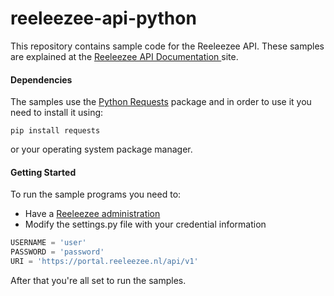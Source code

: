 # reeleezee-api-python
This repository contains sample code for the Reeleezee API. These samples are explained at the [Reeleezee API Documentation ](http://developer.reeleezee.nl/docs/api/) site. 

#### Dependencies
The samples use the [Python Requests](http://docs.python-requests.org/en/master/) package and in order to use it you need to install it using:

    pip install requests

or your operating system package manager.

#### Getting Started
To run the sample programs you need to:

- Have a [Reeleezee administration](https://www.reeleezee.nl)
- Modify the settings.py file with your credential information

```python
USERNAME = 'user'
PASSWORD = 'password'
URI = 'https://portal.reeleezee.nl/api/v1'
```

After that you're all set to run the samples.

